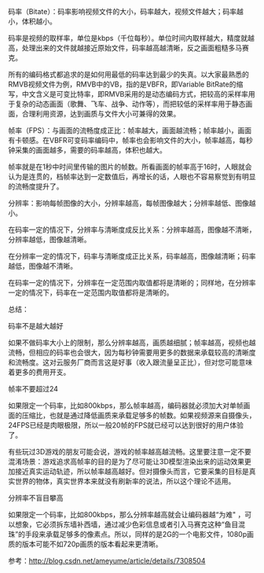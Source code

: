 码率（Bitate）：码率影响视频文件的大小，码率越大，视频文件越大；码率越小，体积越小。

码率是视频的取样率，单位是kbps（千位每秒）。单位时间内取样越大，精度就越高，处理出来的文件就越接近原始文件，码率越高越清晰，反之画面粗糙多马赛克。

所有的编码格式都追求的是如何用最低的码率达到最少的失真。以大家最熟悉的RMVB视频文件为例，RMVB中的VB，指的是VBFR，即Variable BitRate的缩写，中文含义是可变比特率，即RMVB采用的是动态编码方式，把较高的采样率用于复杂的动态画面（歌舞、飞车、战争、动作等），而把较低的采样率用于静态画面，合理利用资源，达到画质与文件大小可兼得的效果。

帧率（FPS）：与画面的流畅度成正比：帧率越大，画面越流畅；帧率越小，画面有卡顿感。在VBFR可变码率编码中，帧率也会影响文件的大小，帧率越高，每秒钟采集的画面越多，需要的码率越高，体积也越大。

帧率就是在1秒中时间里传输的图片的帧数。所看画面的帧率高于16时，人眼就会认为是连贯的，档帧率达到一定数值后，再增长的话，人眼也不容易察觉到有明显的流畅度提升了。

分辨率：影响每帧图像的大小，分辨率越高，每帧图像越大；分辨率越低、图像越小。

在码率一定的情况下，分辨率与清晰度成反比关系：分辨率越高，图像越不清晰，分辨率越低，图像越清晰。

在分辨率一定的情况下，码率与清晰度成正比关系，码率越高，图像越清晰；码率越低，图像越不清晰。

在码率一定的情况下，分辨率在一定范围内取值都将是清晰的；同样地，在分辨率一定的情况下，码率在一定范围内取值都将是清晰的。

总结：

码率不是越大越好

如果不做码率大小上的限制，那么分辨率越高，画质越细腻；帧率越高，视频也越流畅，但相应的码率也会很大，因为每秒钟需要用更多的数据来承载较高的清晰度和流畅度。这对云服务厂商而言这是好事（收入跟流量呈正比），但对您可能意味着更多的费用开支。

帧率不要超过24

如果限定一个码率，比如800kbps，那么帧率越高，编码器就必须加大对单帧画面的压缩比，也就是通过降低画质来承载足够多的帧数。如果视频源来自摄像头，24FPS已经是肉眼极限，所以一般20帧的FPS就已经可以达到很好的用户体验了。

有些玩过3D游戏的朋友可能会说，游戏的帧率越高越流畅。这里要注意一定不要混淆场景：游戏追求高帧率的目的是为了尽可能让3D模型渲染出来的运动效果更加接近真实运动轨迹，所以帧率越高越好。但对摄像头而言，它要采集的目标是真实世界的物体，真实世界本来就没有刷新率的说法，所以这个理论不适用。

分辨率不盲目攀高

如果限定一个码率，比如800kbps，那么分辨率越高就会让编码器越“为难" ，可以想象，它必须拆东墙补西墙，通过减少色彩信息或者引入马赛克这种“鱼目混珠”的手段来承载足够多的像素点。所以，同样的是2G的一个电影文件，1080p画质的版本可能不如720p画质的版本看起来更清晰。

参考：http://blog.csdn.net/ameyume/article/details/7308504
